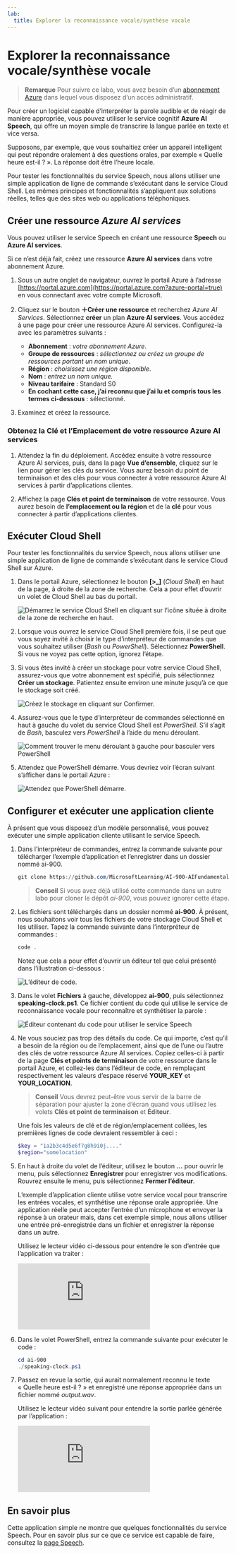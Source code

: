 ```yaml
---
lab:
  title: Explorer la reconnaissance vocale/synthèse vocale
---
```


# Explorer la reconnaissance vocale/synthèse vocale

> **Remarque** Pour suivre ce labo, vous avez besoin d’un [abonnement Azure](https://azure.microsoft.com/free?azure-portal=true) dans lequel vous disposez d’un accès administratif.

Pour créer un logiciel capable d’interpréter la parole audible et de réagir de manière appropriée, vous pouvez utiliser le service cognitif **Azure AI Speech**, qui offre un moyen simple de transcrire la langue parlée en texte et vice versa.

Supposons, par exemple, que vous souhaitiez créer un appareil intelligent qui peut répondre oralement à des questions orales, par exemple « Quelle heure est-il ? ». La réponse doit être l’heure locale.

Pour tester les fonctionnalités du service Speech, nous allons utiliser une simple application de ligne de commande s’exécutant dans le service Cloud Shell. Les mêmes principes et fonctionnalités s’appliquent aux solutions réelles, telles que des sites web ou applications téléphoniques.

## Créer une ressource *Azure AI services*

Vous pouvez utiliser le service Speech en créant une ressource **Speech** ou **Azure AI services**.

Si ce n’est déjà fait, créez une ressource **Azure AI services** dans votre abonnement Azure.

1. Sous un autre onglet de navigateur, ouvrez le portail Azure à l’adresse [https://portal.azure.com](https://portal.azure.com?azure-portal=true) en vous connectant avec votre compte Microsoft.

1. Cliquez sur le bouton **&#65291;Créer une ressource** et recherchez *Azure AI Services*. Sélectionnez **créer** un plan **Azure AI services**. Vous accédez à une page pour créer une ressource Azure AI services. Configurez-la avec les paramètres suivants :
    - **Abonnement** : *votre abonnement Azure*.
    - **Groupe de ressources** : *sélectionnez ou créez un groupe de ressources portant un nom unique*.
    - **Région** : *choisissez une région disponible*.
    - **Nom** : *entrez un nom unique.*
    - **Niveau tarifaire** : Standard S0
    - **En cochant cette case, j’ai reconnu que j’ai lu et compris tous les termes ci-dessous** : sélectionné.

1. Examinez et créez la ressource.

### Obtenez la Clé et l’Emplacement de votre ressource Azure AI services

1. Attendez la fin du déploiement. Accédez ensuite à votre ressource Azure AI services, puis, dans la page **Vue d’ensemble**, cliquez sur le lien pour gérer les clés du service. Vous aurez besoin du point de terminaison et des clés pour vous connecter à votre ressource Azure AI services à partir d’applications clientes.

1. Affichez la page **Clés et point de terminaison** de votre ressource. Vous aurez besoin de **l’emplacement ou la région** et de la **clé** pour vous connecter à partir d’applications clientes.

## Exécuter Cloud Shell

Pour tester les fonctionnalités du service Speech, nous allons utiliser une simple application de ligne de commande s’exécutant dans le service Cloud Shell sur Azure.

1. Dans le portail Azure, sélectionnez le bouton **[>_]** (*Cloud Shell*) en haut de la page, à droite de la zone de recherche. Cela a pour effet d’ouvrir un volet de Cloud Shell au bas du portail.

    ![Démarrez le service Cloud Shell en cliquant sur l’icône située à droite de la zone de recherche en haut.](media/recognize-synthesize-speech/powershell-portal-guide-1.png)

1. Lorsque vous ouvrez le service Cloud Shell première fois, il se peut que vous soyez invité à choisir le type d’interpréteur de commandes que vous souhaitez utiliser (*Bash* ou *PowerShell*). Sélectionnez **PowerShell**. Si vous ne voyez pas cette option, ignorez l’étape.  

1. Si vous êtes invité à créer un stockage pour votre service Cloud Shell, assurez-vous que votre abonnement est spécifié, puis sélectionnez **Créer un stockage**. Patientez ensuite environ une minute jusqu’à ce que le stockage soit créé.

    ![Créez le stockage en cliquant sur Confirmer.](media/recognize-synthesize-speech/powershell-portal-guide-2.png)

1. Assurez-vous que le type d’interpréteur de commandes sélectionné en haut à gauche du volet du service Cloud Shell est *PowerShell*. S’il s’agit de *Bash*, basculez vers *PowerShell* à l’aide du menu déroulant.

    ![Comment trouver le menu déroulant à gauche pour basculer vers PowerShell](media/recognize-synthesize-speech/powershell-portal-guide-3.png)

1. Attendez que PowerShell démarre. Vous devriez voir l’écran suivant s’afficher dans le portail Azure :  

    ![Attendez que PowerShell démarre.](media/recognize-synthesize-speech/powershell-prompt.png)

## Configurer et exécuter une application cliente

À présent que vous disposez d’un modèle personnalisé, vous pouvez exécuter une simple application cliente utilisant le service Speech.

1. Dans l’interpréteur de commandes, entrez la commande suivante pour télécharger l’exemple d’application et l’enregistrer dans un dossier nommé ai-900.

    ```PowerShell
    git clone https://github.com/MicrosoftLearning/AI-900-AIFundamentals ai-900
    ```

    >**Conseil** Si vous avez déjà utilisé cette commande dans un autre labo pour cloner le dépôt *ai-900*, vous pouvez ignorer cette étape.

1. Les fichiers sont téléchargés dans un dossier nommé **ai-900**. À présent, nous souhaitons voir tous les fichiers de votre stockage Cloud Shell et les utiliser. Tapez la commande suivante dans l’interpréteur de commandes :

     ```PowerShell
    code .
    ```

    Notez que cela a pour effet d’ouvrir un éditeur tel que celui présenté dans l’illustration ci-dessous :

    ![L’éditeur de code.](media/recognize-synthesize-speech/powershell-portal-guide-4.png)

1. Dans le volet **Fichiers** à gauche, développez **ai-900**, puis sélectionnez **speaking-clock.ps1**. Ce fichier contient du code qui utilise le service de reconnaissance vocale pour reconnaître et synthétiser la parole :

    ![Éditeur contenant du code pour utiliser le service Speech](media/recognize-synthesize-speech/speaking-clock-code.png)

1. Ne vous souciez pas trop des détails du code. Ce qui importe, c’est qu’il a besoin de la région ou de l’emplacement, ainsi que de l’une ou l’autre des clés de votre ressource Azure AI services. Copiez celles-ci à partir de la page **Clés et points de terminaison** de votre ressource dans le portail Azure, et collez-les dans l’éditeur de code, en remplaçant respectivement les valeurs d’espace réservé **YOUR_KEY** et **YOUR_LOCATION**.

    > **Conseil** Vous devrez peut-être vous servir de la barre de séparation pour ajuster la zone d’écran quand vous utilisez les volets **Clés et point de terminaison** et **Éditeur**.

    Une fois les valeurs de clé et de région/emplacement collées, les premières lignes de code devraient ressembler à ceci :

    ```PowerShell
    $key = "1a2b3c4d5e6f7g8h9i0j...."
    $region="somelocation"
    ```

1. En haut à droite du volet de l’éditeur, utilisez le bouton **...** pour ouvrir le menu, puis sélectionnez **Enregistrer** pour enregistrer vos modifications. Rouvrez ensuite le menu, puis sélectionnez **Fermer l’éditeur**.

    L’exemple d’application cliente utilise votre service vocal pour transcrire les entrées vocales, et synthétise une réponse orale appropriée. Une application réelle peut accepter l’entrée d’un microphone et envoyer la réponse à un orateur mais, dans cet exemple simple, nous allons utiliser une entrée pré-enregistrée dans un fichier et enregistrer la réponse dans un autre.

    Utilisez le lecteur vidéo ci-dessous pour entendre le son d’entrée que l’application va traiter :

    <div class="embeddedvideo"><iframe src="https://www.microsoft.com/videoplayer/embed/RWMAvi" frameborder="0" allowfullscreen="true" data-linktype="external"></iframe></div>

1. Dans le volet PowerShell, entrez la commande suivante pour exécuter le code :

    ```PowerShell
    cd ai-900
    ./speaking-clock.ps1
    ```

1. Passez en revue la sortie, qui aurait normalement reconnu le texte « Quelle heure est-il ? » et enregistré une réponse appropriée dans un fichier nommé *output.wav*.

    Utilisez le lecteur vidéo suivant pour entendre la sortie parlée générée par l’application :

    <div class="embeddedvideo"><iframe src="https://www.microsoft.com/videoplayer/embed/RWMSIU" frameborder="0" allowfullscreen="true" data-linktype="external"></iframe></div>

## En savoir plus

Cette application simple ne montre que quelques fonctionnalités du service Speech. Pour en savoir plus sur ce que ce service est capable de faire, consultez la [page Speech](https://azure.microsoft.com/services/cognitive-services/speech-services/).
